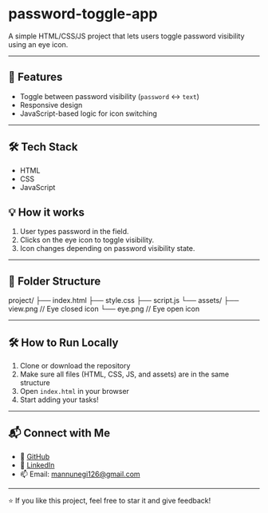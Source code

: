 # password-toggle-app
A simple HTML/CSS/JS project that lets users toggle password visibility using an eye icon.

---

## 🚀 Features

- Toggle between password visibility (`password` <-> `text`)
- Responsive design
- JavaScript-based logic for icon switching

---

## 🛠 Tech Stack

- HTML
- CSS
- JavaScript

## 💡 How it works

1. User types password in the field.
2. Clicks on the eye icon to toggle visibility.
3. Icon changes depending on password visibility state.

---

## 📂 Folder Structure

project/
├── index.html
├── style.css
├── script.js
└── assets/
├── view.png // Eye closed icon
└── eye.png // Eye open icon

---

## 🛠️ How to Run Locally

1. Clone or download the repository
2. Make sure all files (HTML, CSS, JS, and assets) are in the same structure
3. Open `index.html` in your browser
4. Start adding your tasks!

---

## 📬 Connect with Me

- 💼 [GitHub](https://github.com/mukulnegi2004)
- 💬 [LinkedIn](https://linkedin.com/in/your-link)
- 📫 Email: mannunegi126@gmail.com

---

⭐ If you like this project, feel free to star it and give feedback!


